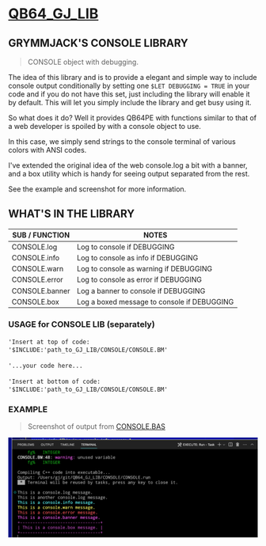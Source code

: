 # [QB64_GJ_LIB](../README.md) 
## GRYMMJACK'S CONSOLE LIBRARY

> CONSOLE object with debugging.

The idea of this library and is to provide a elegant and simple way to include
console output conditionally by setting one `$LET DEBUGGING = TRUE` in your code
and if you do not have this set, just including the library will enable it by
default. This will let you simply include the library and get busy using it. 

So what does it do? Well it provides QB64PE with functions similar to that of
a web developer is spoiled by with a console object to use. 

In this case, we simply send strings to the console terminal of various colors
with ANSI codes.

I've extended the original idea of the web console.log a bit with a banner, and
a box utility which is handy for seeing output separated from the rest. 

See the example and screenshot for more information. 


## WHAT'S IN THE LIBRARY
| SUB / FUNCTION | NOTES |
|----------------|-------|
| CONSOLE.log | Log to console if DEBUGGING |
| CONSOLE.info | Log to console as info if DEBUGGING |
| CONSOLE.warn | Log to console as warning if DEBUGGING |
| CONSOLE.error | Log to console as error if DEBUGGING |
| CONSOLE.banner | Log a banner to console if DEBUGGING |
| CONSOLE.box | Log a boxed message to console if DEBUGGING |



### USAGE for CONSOLE LIB (separately)
```basic
'Insert at top of code:
'$INCLUDE:'path_to_GJ_LIB/CONSOLE/CONSOLE.BM'

'...your code here...

'Insert at bottom of code:
'$INCLUDE:'path_to_GJ_LIB/CONSOLE/CONSOLE.BM'
```



### EXAMPLE 
> Screenshot of output from [CONSOLE.BAS](CONSOLE.BAS)

![](CONSOLE.png)